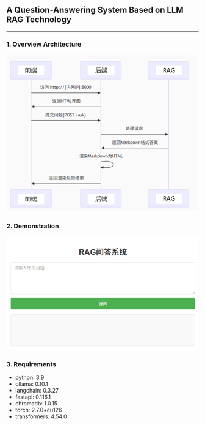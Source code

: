 ## A Question-Answering System Based on LLM RAG Technology

----------------------------------
### 1. Overview Architecture
![](/img/RAG流程图.png)

### 2. Demonstration
![](/img/效果图.png)

### 3. Requirements
* python: 3.9
* ollama: 0.10.1
* langchain: 0.3.27
* fastapi: 0.116.1
* chromadb: 1.0.15
* torch: 2.7.0+cu126
* transformers: 4.54.0

